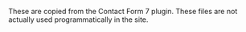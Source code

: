 These are copied from the Contact Form 7 plugin. These files are not actually used programmatically in the site.